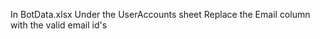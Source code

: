 In BotData.xlsx 
    Under the UserAccounts sheet
    Replace the Email column with the valid email id's